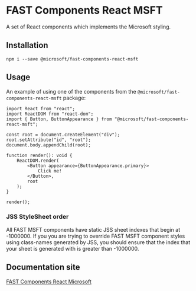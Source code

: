 # FAST Components React MSFT

A set of React components which implements the Microsoft styling.

## Installation

`npm i --save @microsoft/fast-components-react-msft`

## Usage

An example of using one of the components from the `@microsoft/fast-components-react-msft` package:

```tsx
import React from "react";
import ReactDOM from "react-dom";
import { Button, ButtonAppearance } from "@microsoft/fast-components-react-msft";

const root = document.createElement("div");
root.setAttribute("id", "root");
document.body.appendChild(root);

function render(): void {
    ReactDOM.render(
        <Button appearance={ButtonAppearance.primary}>
            Click me!
        </Button>,
        root
    );
}

render();
```

### JSS StyleSheet order
All FAST MSFT components have static JSS sheet indexes that begin at -1000000. If you you are trying to override FAST MSFT component styles using class-names generated by JSS, you should ensure that the index that your sheet is generated with is greater than -1000000.

## Documentation site

[FAST Components React Microsoft](https://msft-docs.azurewebsites.net/)
